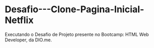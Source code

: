 # Desafio---Clone-Pagina-Inicial-Netflix
Executando o Desafio de Projeto presente no Bootcamp: HTML Web Developer, da DIO.me.
